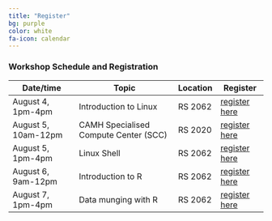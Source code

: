 ```yaml
---
title: "Register"
bg: purple
color: white 
fa-icon: calendar
---
```


### Workshop Schedule and Registration

| Date/time           | Topic                                 | Location | Register                         | 
|---------------------|---------------------------------------|----------|----------------------------------|
| August 4, 1pm-4pm   | Introduction to Linux                 | RS 2062  | <a href="https://www.eventbrite.ca/e/introduction-to-linux-tickets-17851055989">register here</a> | 
| August 5, 10am-12pm | CAMH Specialised Compute Center (SCC) | RS 2020  | <a href="link">register here</a> | 
| August 5, 1pm-4pm   | Linux Shell                           | RS 2062  | <a href="link">register here</a> | 
| August 6, 9am-12pm  | Introduction to R                     | RS 2062  | <a href="link">register here</a> | 
| August 7, 1pm-4pm   | Data munging with R                   | RS 2062  | <a href="link">register here</a> | 
